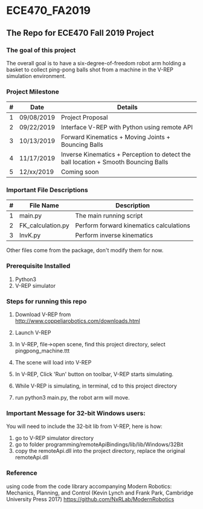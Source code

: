 # ECE470_FA2019
## The Repo for ECE470 Fall 2019 Project

### The goal of this project

The overall goal is to have a six-degree-of-freedom robot arm holding a basket to collect ping-pong balls shot from a machine in the V-REP simulation environment.

### Project Milestone

|#| Date          | Details     |
|-| ------------- |-------------|
|1| 09/08/2019    | Project Proposal |
|2| 09/22/2019    | Interface V-REP with Python using remote API |
|3| 10/13/2019 | Forward Kinematics + Moving Joints + Bouncing Balls      |
|4| 11/17/2019 | Inverse Kinematics + Perception to detect the ball location + Smooth Bouncing Balls      |
|5| 12/xx/2019 | Coming soon      |

### Important File Descriptions

|#| File Name          | Description     |
|-| ------------- |-------------|
|1| main.py    | The main running script |
|2| FK_calculation.py    | Perform forward kinematics calculations |
|3| InvK.py    | Perform inverse kinematics |

Other files come from the package, don't modify them for now.

### Prerequisite Installed

1. Python3
2. V-REP simulator



### Steps for running this repo

1. Download V-REP from http://www.coppeliarobotics.com/downloads.html


2. Launch V-REP

3. In V-REP, file->open scene, find this project directory, select pingpong_machine.ttt

4. The scene will load into V-REP

5. In V-REP, Click 'Run' button on toolbar, V-REP starts simulating.

6. While V-REP is simulating, in terminal, cd to this project directory

7. run python3 main.py, the robot arm will move.



### Important Message for 32-bit Windows users:

You will need to include the 32-bit lib from V-REP, here is how:

1. go to V-REP simulator directory
2. go to folder programming/remoteApiBindings/lib/lib/Windows/32Bit
3. copy the remoteApi.dll into the project directory, replace the original remoteApi.dll


### Reference

using code from the code library accompanying Modern Robotics: Mechanics, Planning, and Control (Kevin Lynch and Frank Park, Cambridge University Press 2017)
https://github.com/NxRLab/ModernRobotics
